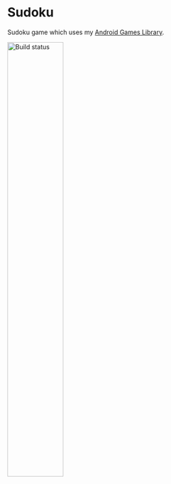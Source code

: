 # Sudoku
Sudoku game which uses my <a href="https://github.com/SoWieMarkus/Games">Android Games Library</a>.

<a href="https://play.google.com/store/apps/details?id=markus.wieland.sudoku">
        <img src="https://upload.wikimedia.org/wikipedia/commons/7/78/Google_Play_Store_badge_EN.svg" alt="Build status" width="50%">
 </a>
